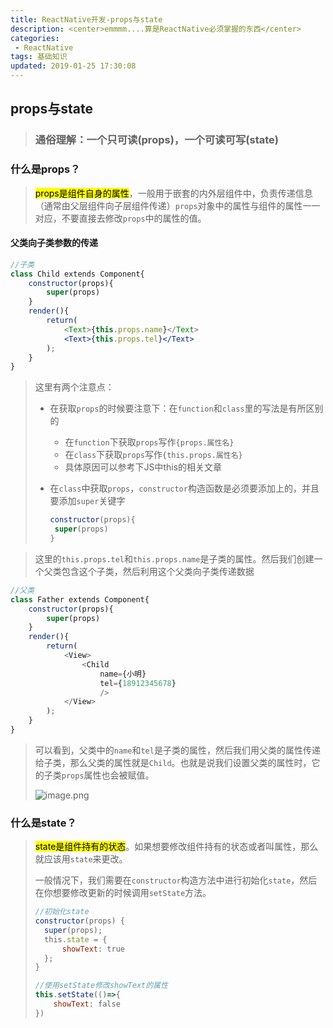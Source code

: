 ```yaml
---
title: ReactNative开发-props与state
description: <center>emmmm....算是ReactNative必须掌握的东西</center>
categories:
 - ReactNative
tags: 基础知识
updated: 2019-01-25 17:30:08
---
```


## props与state

>### 通俗理解：一个只可读(props)，一个可读可写(state)

### 什么是props？

> <mark>props是组件自身的属性</mark>，一般用于嵌套的内外层组件中，负责传递信息（通常由父层组件向子层组件传递）`props`对象中的属性与组件的属性一一对应，不要直接去修改`props`中的属性的值。

#### 父类向子类参数的传递

```jsx
//子类
class Child extends Component{  
    constructor(props){
    	super(props)
    }
    render(){  
        return(  
            <Text>{this.props.name}</Text>
            <Text>{this.props.tel}</Text>  
        );  
    }  
}  
```

> 这里有两个注意点：
>
> - 在获取`props`的时候要注意下：在`function`和`class`里的写法是有所区别的
>
>   - 在`function`下获取`props`写作`{props.属性名}`
>   - 在`class`下获取`props`写作`{this.props.属性名}`
>   - 具体原因可以参考下JS中this的相关文章
>
> - 在`class`中获取`props`，`constructor`构造函数是必须要添加上的，并且要添加`super`关键字
>
>   ```jsx
>   constructor(props){
>    super(props)
>   }
>   ```

> 这里的`this.props.tel`和`this.props.name`是子类的属性。然后我们创建一个父类包含这个子类，然后利用这个父类向子类传递数据

```jsx
//父类
class Father extends Component{  
    constructor(props){
    	super(props)
    }
    render(){  
        return(  
            <View>  
                <Child 
                    name={小明}
                    tel={18912345678}
                    />  
            </View>  
        );  
    }  
}  
```

> 可以看到，父类中的`name`和`tel`是子类的属性，然后我们用父类的属性传递给子类，那么父类的属性就是`Child`。也就是说我们设置父类的属性时，它的子类`props`属性也会被赋值。
>
> ![image.png](https://upload-images.jianshu.io/upload_images/8154981-309a46ed2a8975bd.png?imageMogr2/auto-orient/strip%7CimageView2/2/w/1240)

### 什么是state？

> <mark>state是组件持有的状态</mark>。如果想要修改组件持有的状态或者叫属性，那么就应该用`state`来更改。
>
> 一般情况下，我们需要在`constructor`构造方法中进行初始化`state`，然后在你想要修改更新的时候调用`setState`方法。
>
> ```jsx
> //初始化state
> constructor(props) {  
>   super(props);  
>   this.state = { 
>       showText: true 
>   };  
> } 
> 
> //使用setState修改showText的属性
> this.setState(()=>{
>     showText: false 
> })
> ```

